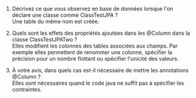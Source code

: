 1. Décrivez ce que vous observez en base de données lorsque l'on déclare une classe comme ClassTestJPA ?<br>
Une table du même nom est créée.


2. Quels sont les effets des propriétés ajoutées dans les @Column dans la classe ClassTestJPATwo ?<br>
Elles modifient les colonnes des tables associées aux champs. Par exemple elles permettent de renommer une colonne, spécifier la précision pour un nombre flottant ou spécifier l'unicité des valeurs.


3. À votre avis, dans quels cas est-il nécessaire de mettre les annotations @Column ?<br>
Elles sont nécessaires quand le code java ne suffit pas à spécifier les contraintes.